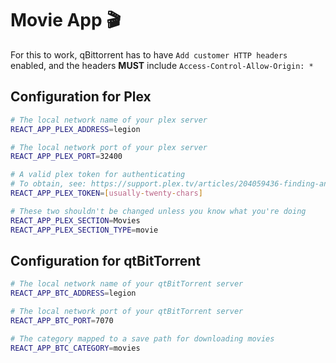 # Movie App 🎬

For this to work, qBittorrent has to have `Add customer HTTP headers` enabled, and the headers **MUST** include `Access-Control-Allow-Origin: *`

## Configuration for Plex

```sh
# The local network name of your plex server
REACT_APP_PLEX_ADDRESS=legion

# The local network port of your plex server
REACT_APP_PLEX_PORT=32400

# A valid plex token for authenticating
# To obtain, see: https://support.plex.tv/articles/204059436-finding-an-authentication-token-x-plex-token/
REACT_APP_PLEX_TOKEN=[usually-twenty-chars]

# These two shouldn't be changed unless you know what you're doing
REACT_APP_PLEX_SECTION=Movies
REACT_APP_PLEX_SECTION_TYPE=movie
```

## Configuration for qtBitTorrent

```sh
# The local network name of your qtBitTorrent server
REACT_APP_BTC_ADDRESS=legion

# The local network port of your qtBitTorrent server
REACT_APP_BTC_PORT=7070

# The category mapped to a save path for downloading movies
REACT_APP_BTC_CATEGORY=movies
```
